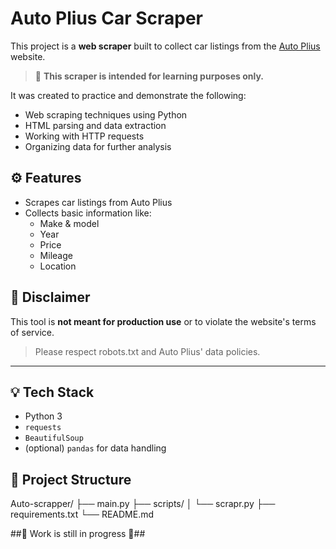 # Auto Plius Car Scraper

This project is a **web scraper** built to collect car listings from the [Auto Plius](https://autoplius.lt) website.

> 🚨 **This scraper is intended for learning purposes only.**

It was created to practice and demonstrate the following:
- Web scraping techniques using Python
- HTML parsing and data extraction
- Working with HTTP requests
- Organizing data for further analysis

## ⚙️ Features

- Scrapes car listings from Auto Plius
- Collects basic information like:
  - Make & model
  - Year
  - Price
  - Mileage
  - Location

## 🚫 Disclaimer

This tool is **not meant for production use** or to violate the website's terms of service.

> Please respect robots.txt and Auto Plius' data policies.

---

## 💡 Tech Stack

- Python 3
- `requests`
- `BeautifulSoup`
- (optional) `pandas` for data handling

## 📁 Project Structure

Auto-scrapper/
├── main.py
├── scripts/
│ └── scrapr.py
├── requirements.txt
└── README.md

##🚨 Work is still in progress 🚨##
